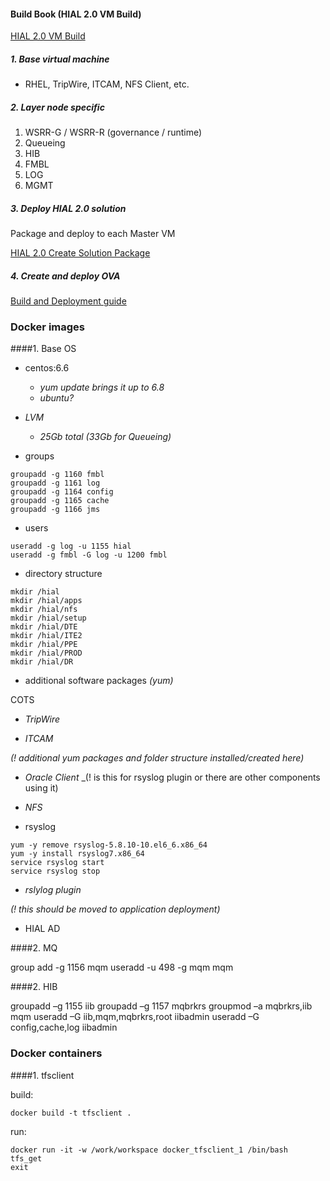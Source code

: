 #### Build Book (HIAL 2.0 VM Build)
[HIAL 2.0 VM Build]()

##### 1. Base virtual machine
* RHEL, TripWire, ITCAM, NFS Client, etc.

##### 2. Layer node specific
1. WSRR-G / WSRR-R (governance / runtime)
2. Queueing
3. HIB
4. FMBL
5. LOG
6. MGMT

##### 3. Deploy HIAL 2.0 solution
Package and deploy to each Master VM

[HIAL 2.0 Create Solution Package]()

##### 4. Create and deploy OVA

[Build and Deployment guide]()


### Docker images

####1. Base OS
* centos:6.6
  * _yum update brings it up to 6.8_
  * _ubuntu?_

* _LVM_
  * _25Gb total (33Gb for Queueing)_

* groups
```
groupadd -g 1160 fmbl
groupadd -g 1161 log
groupadd -g 1164 config
groupadd -g 1165 cache
groupadd -g 1166 jms
```

* users
```
useradd -g log -u 1155 hial
useradd -g fmbl -G log -u 1200 fmbl
```

* directory structure
```
mkdir /hial
mkdir /hial/apps
mkdir /hial/nfs
mkdir /hial/setup
mkdir /hial/DTE
mkdir /hial/ITE2
mkdir /hial/PPE
mkdir /hial/PROD
mkdir /hial/DR
```

* additional software packages _(yum)_

COTS

* _TripWire_

* _ITCAM_

_(! additional yum packages and folder structure installed/created here)_

* _Oracle Client_
_(! is this for rsyslog plugin or there are other components using it)

* _NFS_

* rsyslog
```
yum -y remove rsyslog-5.8.10-10.el6_6.x86_64
yum -y install rsyslog7.x86_64
service rsyslog start
service rsyslog stop
```
  * _rslylog plugin_

  _(! this should be moved to application deployment)_

* HIAL AD


####2. MQ

group add -g 1156 mqm
useradd -u 498 -g mqm mqm


####2. HIB

groupadd –g 1155 iib
groupadd –g 1157 mqbrkrs
groupmod –a mqbrkrs,iib mqm
useradd –G iib,mqm,mqbrkrs,root iibadmin
useradd –G config,cache,log iibadmin


### Docker containers

####1. tfsclient

build:
```
docker build -t tfsclient .
```

run:
```
docker run -it -w /work/workspace docker_tfsclient_1 /bin/bash
tfs_get
exit
```
